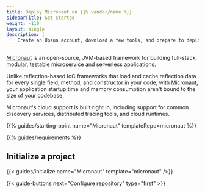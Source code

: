 ```yaml
---
title: Deploy Micronaut on {{% vendor/name %}}
sidebarTitle: Get started
weight: -110
layout: single
description: |
    Create an Upsun account, download a few tools, and prepare to deploy Micronaut.
---
```


[Micronaut](https://micronaut.io/) is an open-source, JVM-based framework for building full-stack, modular, testable microservice and serverless applications.

Unlike reflection-based IoC frameworks that load and cache reflection data for every single field, method, and constructor in your code, with Micronaut, your application startup time and memory consumption aren't bound to the size of your codebase.

Micronaut's cloud support is built right in, including support for common discovery services, distributed tracing tools, and cloud runtimes.

{{% guides/starting-point name="Micronaut" templateRepo=micronaut %}}

{{% guides/requirements %}}

## Initialize a project

{{< guides/initialize name="Micronaut" template="micronaut" />}}

{{< guide-buttons next="Configure repository" type="first" >}}
